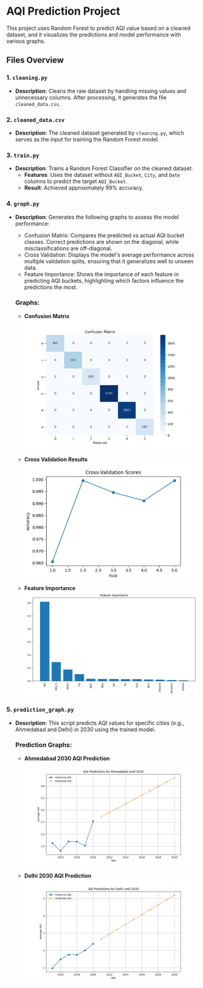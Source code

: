 # AQI Prediction Project

This project uses Random Forest to predict AQI value based on a cleaned dataset, and it visualizes the predictions and model performance with various graphs.

## Files Overview

### 1. `cleaning.py`
- **Description**: Cleans the raw dataset by handling missing values and unnecessary columns. After processing, it generates the file `cleaned_data.csv`.

### 2. `cleaned_data.csv`
- **Description**: The cleaned dataset generated by `cleaning.py`, which serves as the input for training the Random Forest model.

### 3. `train.py`
- **Description**: Trains a Random Forest Classifier on the cleaned dataset.
  - **Features**: Uses the dataset without `AQI_Bucket`, `City`, and `Date` columns to predict the target `AQI_Bucket`.
  - **Result**: Achieved approximately 99% accuracy.

### 4. `graph.py`
- **Description**: Generates the following graphs to assess the model performance:
  - Confusion Matrix: Compares the predicted vs actual AQI bucket classes. Correct predictions are shown on the diagonal, while misclassifications 
    are off-diagonal.
  - Cross Validation: Displays the model's average performance across multiple validation splits, ensuring that it generalizes well to unseen data.
  - Feature Importance:  Shows the importance of each feature in predicting AQI buckets, highlighting which factors influence the predictions the 
    most.
  
  ### Graphs:
  - **Confusion Matrix**  
    ![Confusion Matrix](./Confusion.png)

  - **Cross Validation Results**  
    ![Cross Validation](./Cross_Validation.png)

  - **Feature Importance**  
    ![Feature Importance](./Featured.png)

### 5. `prediction_graph.py`
- **Description**: This script predicts AQI values for specific cities (e.g., Ahmedabad and Delhi) in 2030 using the trained model.
  
  ### Prediction Graphs:
  - **Ahmedabad 2030 AQI Prediction**  
    ![Ahmedabad AQI](./Ahmedabad.jpg)
  
  - **Delhi 2030 AQI Prediction**  
    ![Delhi AQI](./Delhi.jpg)




